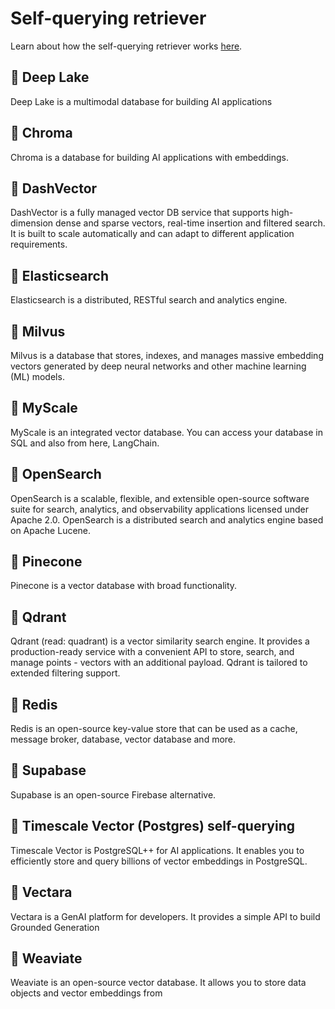# Self-querying retriever

Learn about how the self-querying retriever works [here](/docs/modules/data_connection/retrievers/self_query).

## 📄️ Deep Lake

Deep Lake is a multimodal database for building AI applications

## 📄️ Chroma

Chroma is a database for building AI applications with embeddings.

## 📄️ DashVector

DashVector is a fully managed vector DB service that supports high-dimension dense and sparse vectors, real-time insertion and filtered search. It is built to scale automatically and can adapt to different application requirements.

## 📄️ Elasticsearch

Elasticsearch is a distributed, RESTful search and analytics engine.

## 📄️ Milvus

Milvus is a database that stores, indexes, and manages massive embedding vectors generated by deep neural networks and other machine learning (ML) models.

## 📄️ MyScale

MyScale is an integrated vector database. You can access your database in SQL and also from here, LangChain.

## 📄️ OpenSearch

OpenSearch is a scalable, flexible, and extensible open-source software suite for search, analytics, and observability applications licensed under Apache 2.0. OpenSearch is a distributed search and analytics engine based on Apache Lucene.

## 📄️ Pinecone

Pinecone is a vector database with broad functionality.

## 📄️ Qdrant

Qdrant (read: quadrant) is a vector similarity search engine. It provides a production-ready service with a convenient API to store, search, and manage points - vectors with an additional payload. Qdrant is tailored to extended filtering support.

## 📄️ Redis

Redis is an open-source key-value store that can be used as a cache, message broker, database, vector database and more.

## 📄️ Supabase

Supabase is an open-source Firebase alternative.

## 📄️ Timescale Vector (Postgres) self-querying

Timescale Vector is PostgreSQL++ for AI applications. It enables you to efficiently store and query billions of vector embeddings in PostgreSQL.

## 📄️ Vectara

Vectara is a GenAI platform for developers. It provides a simple API to build Grounded Generation

## 📄️ Weaviate

Weaviate is an open-source vector database. It allows you to store data objects and vector embeddings from

